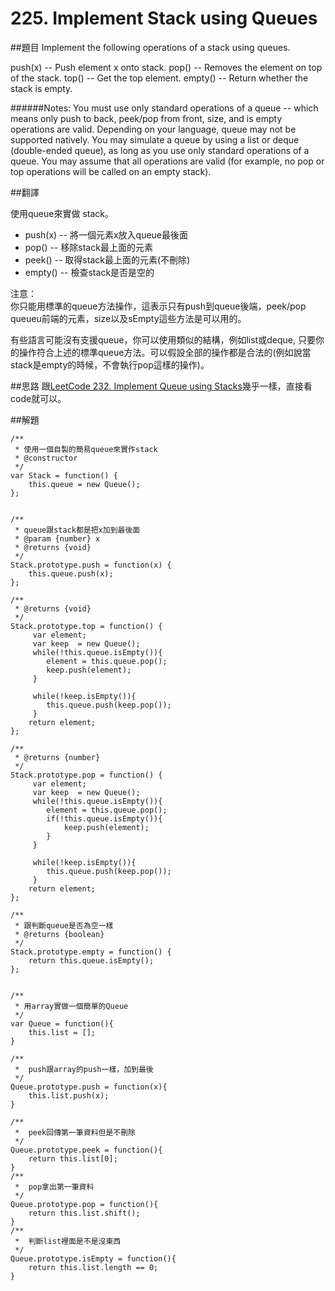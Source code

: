 ﻿# 225. Implement Stack using Queues

##題目
Implement the following operations of a stack using queues.

push(x) -- Push element x onto stack.
pop() -- Removes the element on top of the stack.
top() -- Get the top element.
empty() -- Return whether the stack is empty.

######Notes:
You must use only standard operations of a queue -- which means only push to back, peek/pop from front, size, and is empty operations are valid.
Depending on your language, queue may not be supported natively. You may simulate a queue by using a list or deque (double-ended queue), as long as you use only standard operations of a queue.
You may assume that all operations are valid (for example, no pop or top operations will be called on an empty stack).  


##翻譯

使用queue來實做 stack。

* push(x) -- 將一個元素x放入queue最後面
* pop()   -- 移除stack最上面的元素
* peek()  -- 取得stack最上面的元素(不刪除)
* empty() -- 檢查stack是否是空的

注意：  
你只能用標準的queue方法操作，這表示只有push到queue後端，peek/pop queueu前端的元素，size以及sEmpty這些方法是可以用的。
  
有些語言可能沒有支援queue，你可以使用類似的結構，例如list或deque, 只要你的操作符合上述的標準queue方法。可以假設全部的操作都是合法的(例如說當stack是empty的時候，不會執行pop這樣的操作)。



##思路
跟[LeetCode 232. Implement Queue using Stacks](questions/232md.md)幾乎一樣，直接看code就可以。

##解題
```
/**
 * 使用一個自製的簡易queue來實作stack
 * @constructor
 */
var Stack = function() {
    this.queue = new Queue();
};


/**
 * queue跟stack都是把x加到最後面
 * @param {number} x
 * @returns {void}
 */
Stack.prototype.push = function(x) {
    this.queue.push(x);
};

/**
 * @returns {void}
 */
Stack.prototype.top = function() {
     var element;
     var keep  = new Queue();
     while(!this.queue.isEmpty()){
        element = this.queue.pop();
        keep.push(element);
     }
     
     while(!keep.isEmpty()){
        this.queue.push(keep.pop());
     }
    return element;
};

/**
 * @returns {number}
 */
Stack.prototype.pop = function() {
     var element;
     var keep  = new Queue();
     while(!this.queue.isEmpty()){
        element = this.queue.pop();
        if(!this.queue.isEmpty()){
            keep.push(element);
        }
     }
     
     while(!keep.isEmpty()){
        this.queue.push(keep.pop());
     }
    return element;
};

/**
 * 跟判斷queue是否為空一樣
 * @returns {boolean}
 */
Stack.prototype.empty = function() {
    return this.queue.isEmpty();
};


/**
 * 用array實做一個簡單的Queue
 */
var Queue = function(){
    this.list = [];
}

/**
 *  push跟array的push一樣，加到最後
 */
Queue.prototype.push = function(x){
    this.list.push(x);
}

/**
 *  peek回傳第一筆資料但是不刪除
 */
Queue.prototype.peek = function(){
    return this.list[0];
}
/**
 *  pop拿出第一筆資料
 */
Queue.prototype.pop = function(){
    return this.list.shift();
}
/**
 *  判斷list裡面是不是沒東西 
 */
Queue.prototype.isEmpty = function(){
    return this.list.length == 0;
}

```
